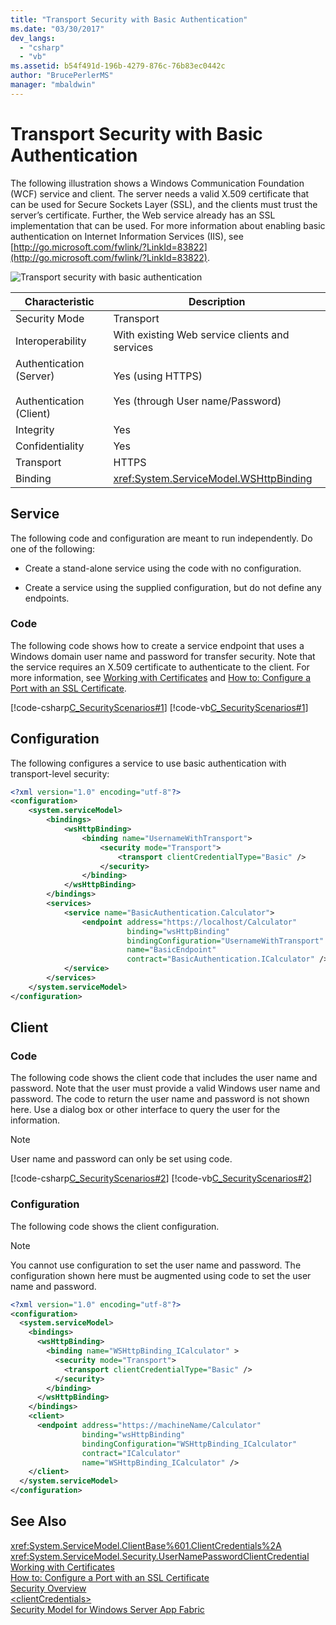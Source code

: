 ```yaml
---
title: "Transport Security with Basic Authentication"
ms.date: "03/30/2017"
dev_langs: 
  - "csharp"
  - "vb"
ms.assetid: b54f491d-196b-4279-876c-76b83ec0442c
author: "BrucePerlerMS"
manager: "mbaldwin"
---
```

# Transport Security with Basic Authentication
The following illustration shows a Windows Communication Foundation (WCF) service and client. The server needs a valid X.509 certificate that can be used for Secure Sockets Layer (SSL), and the clients must trust the server’s certificate. Further, the Web service already has an SSL implementation that can be used. For more information about enabling basic authentication on Internet Information Services (IIS), see [http://go.microsoft.com/fwlink/?LinkId=83822](http://go.microsoft.com/fwlink/?LinkId=83822).  

 ![Transport security with basic authentication](../../../../docs/framework/wcf/feature-details/media/securedbyusername.gif "SecuredbyUsername")  


|Characteristic|Description|  
|--------------------|-----------------|  
|Security Mode|Transport|  
|Interoperability|With existing Web service clients and services|  
|Authentication (Server)<br /><br /> Authentication (Client)|Yes (using HTTPS)<br /><br /> Yes (through User name/Password)|  
|Integrity|Yes|  
|Confidentiality|Yes|  
|Transport|HTTPS|  
|Binding|<xref:System.ServiceModel.WSHttpBinding>|  

## Service  
 The following code and configuration are meant to run independently. Do one of the following:  

- Create a stand-alone service using the code with no configuration.  

- Create a service using the supplied configuration, but do not define any endpoints.  

### Code  
 The following code shows how to create a service endpoint that uses a Windows domain user name and password for transfer security. Note that the service requires an X.509 certificate to authenticate to the client. For more information, see [Working with Certificates](../../../../docs/framework/wcf/feature-details/working-with-certificates.md) and [How to: Configure a Port with an SSL Certificate](../../../../docs/framework/wcf/feature-details/how-to-configure-a-port-with-an-ssl-certificate.md).  

 [!code-csharp[C_SecurityScenarios#1](../../../../samples/snippets/csharp/VS_Snippets_CFX/c_securityscenarios/cs/source.cs#1)]
 [!code-vb[C_SecurityScenarios#1](../../../../samples/snippets/visualbasic/VS_Snippets_CFX/c_securityscenarios/vb/source.vb#1)]  

## Configuration  
 The following configures a service to use basic authentication with transport-level security:  

```xml  
<?xml version="1.0" encoding="utf-8"?>  
<configuration>  
    <system.serviceModel>  
        <bindings>  
            <wsHttpBinding>  
                <binding name="UsernameWithTransport">  
                    <security mode="Transport">  
                        <transport clientCredentialType="Basic" />  
                    </security>  
                </binding>  
            </wsHttpBinding>  
        </bindings>  
        <services>  
            <service name="BasicAuthentication.Calculator">  
                <endpoint address="https://localhost/Calculator"  
                          binding="wsHttpBinding"   
                          bindingConfiguration="UsernameWithTransport"  
                          name="BasicEndpoint"   
                          contract="BasicAuthentication.ICalculator" />  
            </service>  
        </services>  
    </system.serviceModel>  
</configuration>  
```  

## Client  

### Code  
 The following code shows the client code that includes the user name and password. Note that the user must provide a valid Windows user name and password. The code to return the user name and password is not shown here. Use a dialog box or other interface to query the user for the information.  

> [!NOTE]
>  User name and password can only be set using code.  

 [!code-csharp[C_SecurityScenarios#2](../../../../samples/snippets/csharp/VS_Snippets_CFX/c_securityscenarios/cs/source.cs#2)]
 [!code-vb[C_SecurityScenarios#2](../../../../samples/snippets/visualbasic/VS_Snippets_CFX/c_securityscenarios/vb/source.vb#2)]  

### Configuration  
 The following code shows the client configuration.  

> [!NOTE]
>  You cannot use configuration to set the user name and password. The configuration shown here must be augmented using code to set the user name and password.  

```xml  
<?xml version="1.0" encoding="utf-8"?>  
<configuration>  
  <system.serviceModel>  
    <bindings>  
      <wsHttpBinding>  
        <binding name="WSHttpBinding_ICalculator" >  
          <security mode="Transport">  
            <transport clientCredentialType="Basic" />  
          </security>  
        </binding>  
      </wsHttpBinding>  
    </bindings>  
    <client>  
      <endpoint address="https://machineName/Calculator"   
                binding="wsHttpBinding"  
                bindingConfiguration="WSHttpBinding_ICalculator"   
                contract="ICalculator"  
                name="WSHttpBinding_ICalculator" />  
    </client>  
  </system.serviceModel>  
</configuration>  
```  

## See Also  
 <xref:System.ServiceModel.ClientBase%601.ClientCredentials%2A>  
 <xref:System.ServiceModel.Security.UserNamePasswordClientCredential>  
 [Working with Certificates](../../../../docs/framework/wcf/feature-details/working-with-certificates.md)  
 [How to: Configure a Port with an SSL Certificate](../../../../docs/framework/wcf/feature-details/how-to-configure-a-port-with-an-ssl-certificate.md)  
 [Security Overview](../../../../docs/framework/wcf/feature-details/security-overview.md)  
 [\<clientCredentials>](../../../../docs/framework/configure-apps/file-schema/wcf/clientcredentials.md)  
 [Security Model for Windows Server App Fabric](http://go.microsoft.com/fwlink/?LinkID=201279&clcid=0x409)
